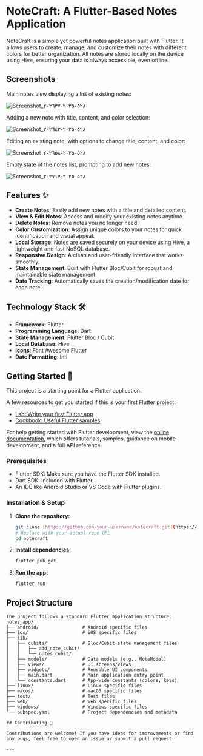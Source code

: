 # NoteCraft: A Flutter-Based Notes Application

NoteCraft is a simple yet powerful notes application built with Flutter. It allows users to create, manage, and customize their notes with different colors for better organization. All notes are stored locally on the device using Hive, ensuring your data is always accessible, even offline.

##  Screenshots

Main notes view displaying a list of existing notes:

![Screenshot_٢٠٢٥٠٥٢٨-٢٠٢٦٣٧](https://github.com/user-attachments/assets/9379699d-79b8-4022-89af-bc1bde4c9e92)

Adding a new note with title, content, and color selection:

![Screenshot_٢٠٢٥٠٥٢٨-٢٠٢٦٤٣](https://github.com/user-attachments/assets/4402857b-a434-4020-9dcd-6949b05a577f)

Editing an existing note, with options to change title, content, and color:

![Screenshot_٢٠٢٥٠٥٢٨-٢٠٢٦٥٨](https://github.com/user-attachments/assets/2abfe54a-f10b-452d-8564-22e14247bcf8)

Empty state of the notes list, prompting to add new notes:

![Screenshot_٢٠٢٥٠٥٢٨-٢٠٢٧١٧](https://github.com/user-attachments/assets/b85c3907-0664-4bf7-aef7-715bfa59e028)


## Features ✨

* **Create Notes**: Easily add new notes with a title and detailed content.
* **View & Edit Notes**: Access and modify your existing notes anytime.
* **Delete Notes**: Remove notes you no longer need.
* **Color Customization**: Assign unique colors to your notes for quick identification and visual appeal.
* **Local Storage**: Notes are saved securely on your device using Hive, a lightweight and fast NoSQL database.
* **Responsive Design**: A clean and user-friendly interface that works smoothly.
* **State Management**: Built with Flutter Bloc/Cubit for robust and maintainable state management.
* **Date Tracking**: Automatically saves the creation/modification date for each note.

## Technology Stack 🛠️

* **Framework**: Flutter
* **Programming Language**: Dart
* **State Management**: Flutter Bloc / Cubit
* **Local Database**: Hive
* **Icons**: Font Awesome Flutter
* **Date Formatting**: Intl

## Getting Started 🚀

This project is a starting point for a Flutter application.

A few resources to get you started if this is your first Flutter project:

* [Lab: Write your first Flutter app](https://docs.flutter.dev/get-started/codelab)
* [Cookbook: Useful Flutter samples](https://docs.flutter.dev/cookbook)

For help getting started with Flutter development, view the
[online documentation](https://docs.flutter.dev/), which offers tutorials,
samples, guidance on mobile development, and a full API reference.

### Prerequisites

* Flutter SDK: Make sure you have the Flutter SDK installed.
* Dart SDK: Included with Flutter.
* An IDE like Android Studio or VS Code with Flutter plugins.

### Installation & Setup

1.  **Clone the repository:**
    ```bash
    git clone [https://github.com/your-username/notecraft.git](https://github.com/your-username/notecraft.git) 
    # Replace with your actual repo URL
    cd notecraft
    ```

2.  **Install dependencies:**
    ```bash
    flutter pub get
    ```

3.  **Run the app:**
    ```bash
    flutter run
    ```

## Project Structure

```plaintext
The project follows a standard Flutter application structure:
notes_app/
├── android/                # Android specific files
├── ios/                    # iOS specific files
├── lib/
│   ├── cubits/             # Bloc/Cubit state management files
│   │   ├── add_note_cubit/
│   │   └── notes_cubit/
│   ├── models/             # Data models (e.g., NoteModel)
│   ├── views/              # UI screens/views
│   ├── widgets/            # Reusable UI components
│   ├── main.dart           # Main application entry point
│   └── constants.dart      # App-wide constants (colors, keys)
├── linux/                  # Linux specific files
├── macos/                  # macOS specific files
├── test/                   # Test files
├── web/                    # Web specific files
├── windows/                # Windows specific files
└── pubspec.yaml            # Project dependencies and metadata

## Contributing 🤝

Contributions are welcome! If you have ideas for improvements or find any bugs, feel free to open an issue or submit a pull request.

---
